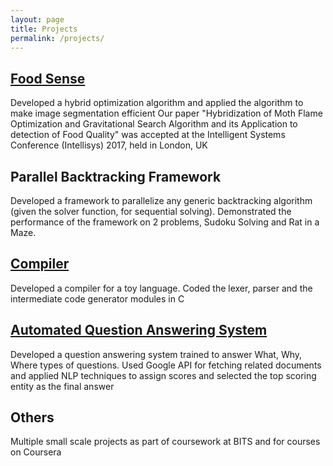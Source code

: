 ```yaml
---
layout: page
title: Projects
permalink: /projects/
---
```


## [Food Sense](https://github.com/AdityaAS/FoodSense)
Developed a hybrid optimization algorithm and applied the algorithm to make image segmentation efficient
Our paper "Hybridization of Moth Flame Optimization and Gravitational Search Algorithm and its Application to detection of Food Quality" was accepted at the Intelligent Systems Conference (Intellisys) 2017, held in London, UK

## Parallel Backtracking Framework
Developed a framework to parallelize any generic backtracking algorithm (given the solver function, for sequential solving). Demonstrated the performance of the framework on 2 problems, Sudoku Solving and Rat in a Maze. 

## [Compiler](https://github.com/AdityaAS/CompilerConstruction)
Developed a compiler for a toy language. Coded the lexer, parser and the intermediate code generator modules in C

## [Automated Question Answering System](https://github.com/AdityaAS/Question-Answering-System)
Developed a question answering system trained to answer What, Why, Where types of questions. Used Google API for fetching related documents and applied NLP techniques to assign scores and selected the top scoring entity as the final answer

## Others
Multiple small scale projects as part of coursework at BITS and for courses on Coursera